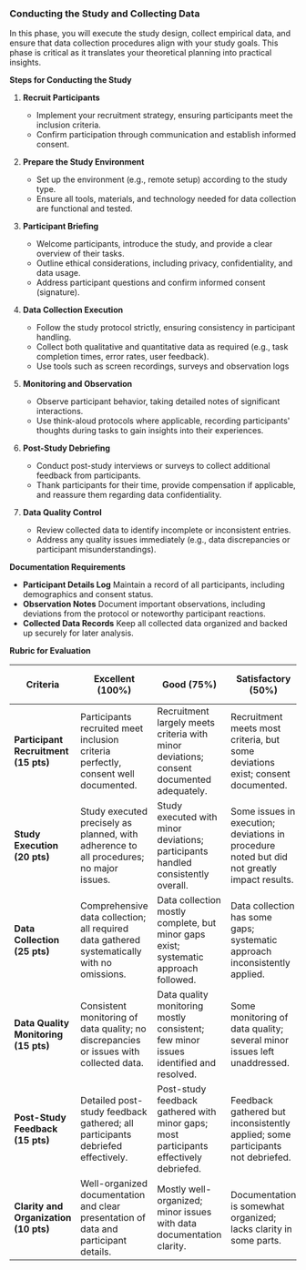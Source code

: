 ### Conducting the Study and Collecting Data

In this phase, you will execute the study design, collect empirical data, and ensure that data collection procedures align with your study goals. This phase is critical as it translates your theoretical planning into practical insights. 

**Steps for Conducting the Study**

1. **Recruit Participants**

   - Implement your recruitment strategy, ensuring participants meet the inclusion criteria.
   - Confirm participation through communication and establish informed consent.

2. **Prepare the Study Environment**

   - Set up the environment (e.g., remote setup) according to the study type.
   - Ensure all tools, materials, and technology needed for data collection are functional and tested.

3. **Participant Briefing**

   - Welcome participants, introduce the study, and provide a clear overview of their tasks.
   - Outline ethical considerations, including privacy, confidentiality, and data usage.
   - Address participant questions and confirm informed consent (signature).

4. **Data Collection Execution**

   - Follow the study protocol strictly, ensuring consistency in participant handling.
   - Collect both qualitative and quantitative data as required (e.g., task completion times, error rates, user feedback).
   - Use tools such as screen recordings, surveys and observation logs

5. **Monitoring and Observation**

   - Observe participant behavior, taking detailed notes of significant interactions.
   - Use think-aloud protocols where applicable, recording participants' thoughts during tasks to gain insights into their experiences.

6. **Post-Study Debriefing**

   - Conduct post-study interviews or surveys to collect additional feedback from participants.
   - Thank participants for their time, provide compensation if applicable, and reassure them regarding data confidentiality.

7. **Data Quality Control**

   - Review collected data to identify incomplete or inconsistent entries.
   - Address any quality issues immediately (e.g., data discrepancies or participant misunderstandings).


**Documentation Requirements**

- **Participant Details Log** Maintain a record of all participants, including demographics and consent status.
- **Observation Notes** Document important observations, including deviations from the protocol or noteworthy participant reactions.
- **Collected Data Records** Keep all collected data organized and backed up securely for later analysis.

**Rubric for Evaluation**

| **Criteria**                          | **Excellent (100%)**                                                                        | **Good (75%)**                                                                           | **Satisfactory (50%)**                                                                      | **Needs Improvement (25%)**                                                   | **Unsatisfactory (0%)**                                                       |
| ------------------------------------- | ------------------------------------------------------------------------------------------- | ---------------------------------------------------------------------------------------- | ------------------------------------------------------------------------------------------- | ----------------------------------------------------------------------------- | ----------------------------------------------------------------------------- |
| **Participant Recruitment (15 pts)**  | Participants recruited meet inclusion criteria perfectly, consent well documented.          | Recruitment largely meets criteria with minor deviations; consent documented adequately. | Recruitment meets most criteria, but some deviations exist; consent documented.             | Recruitment has significant deviations from criteria; issues with consent.    | Recruitment poorly conducted or consent not properly documented.              |
| **Study Execution (20 pts)**          | Study executed precisely as planned, with adherence to all procedures; no major issues.     | Study executed with minor deviations; participants handled consistently overall.         | Some issues in execution; deviations in procedure noted but did not greatly impact results. | Significant issues with procedure execution; impacts the reliability of data. | Study not conducted as planned; major deviations compromising data integrity. |
| **Data Collection (25 pts)**          | Comprehensive data collection; all required data gathered systematically with no omissions. | Data collection mostly complete, but minor gaps exist; systematic approach followed.     | Data collection has some gaps; systematic approach inconsistently applied.                  | Data collection has notable gaps; lack of systematic methodology.             | Data collection incomplete; major omissions affecting study outcomes.         |
| **Data Quality Monitoring (15 pts)**  | Consistent monitoring of data quality; no discrepancies or issues with collected data.      | Data quality monitoring mostly consistent; few minor issues identified and resolved.     | Some monitoring of data quality; several minor issues left unaddressed.                     | Limited data quality checks; multiple discrepancies not addressed.            | No data quality monitoring; significant issues with data integrity.           |
| **Post-Study Feedback (15 pts)**      | Detailed post-study feedback gathered; all participants debriefed effectively.              | Post-study feedback gathered with minor gaps; most participants effectively debriefed.   | Feedback gathered but inconsistently applied; some participants not debriefed.              | Limited feedback gathered; several participants not properly debriefed.       | No post-study feedback gathered or debriefing conducted.                      |
| **Clarity and Organization (10 pts)** | Well-organized documentation and clear presentation of data and participant details.        | Mostly well-organized; minor issues with data documentation clarity.                     | Documentation is somewhat organized; lacks clarity in some parts.                           | Poorly organized documentation; several issues affecting readability.         | Disorganized, unclear documentation with numerous errors.                     |

